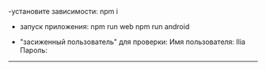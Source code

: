 -установите зависимости:
npm i

- запуск приложения:
  npm run web
npm run android

- "засиженный пользователь" для проверки:
Имя пользователя:
Ilia
Пароль:
***